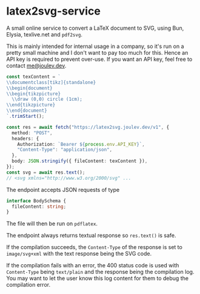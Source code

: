 # latex2svg-service

A small online service to convert a LaTeX document to SVG, using Bun, Elysia, texlive.net and `pdf2svg`.

This is mainly intended for internal usage in a company, so it's run on a pretty small machine and I don't want to pay too much for this. Hence an API key is required to prevent over-use. If you want an API key, feel free to contact me@joulev.dev.

```ts
const texContent = `
\\documentclass[tikz]{standalone}
\\begin{document}
\\begin{tikzpicture}
  \\draw (0,0) circle (1cm);
\\end{tikzpicture}
\\end{document}
`.trimStart();

const res = await fetch("https://latex2svg.joulev.dev/v1", {
  method: "POST",
  headers: {
    Authorization: `Bearer ${process.env.API_KEY}`,
    "Content-Type": "application/json",
  },
  body: JSON.stringify({ fileContent: texContent }),
});
const svg = await res.text();
// <svg xmlns="http://www.w3.org/2000/svg" ...
```

The endpoint accepts JSON requests of type

```ts
interface BodySchema {
  fileContent: string;
}
```

The file will then be run on `pdflatex`.

The endpoint always returns textual response so `res.text()` is safe.

If the compilation succeeds, the `Content-Type` of the response is set to `image/svg+xml` with the text response being the SVG code.

If the compilation fails with an error, the 400 status code is used with `Content-Type` being `text/plain` and the response being the compilation log. You may want to let the user know this log content for them to debug the compilation error.

